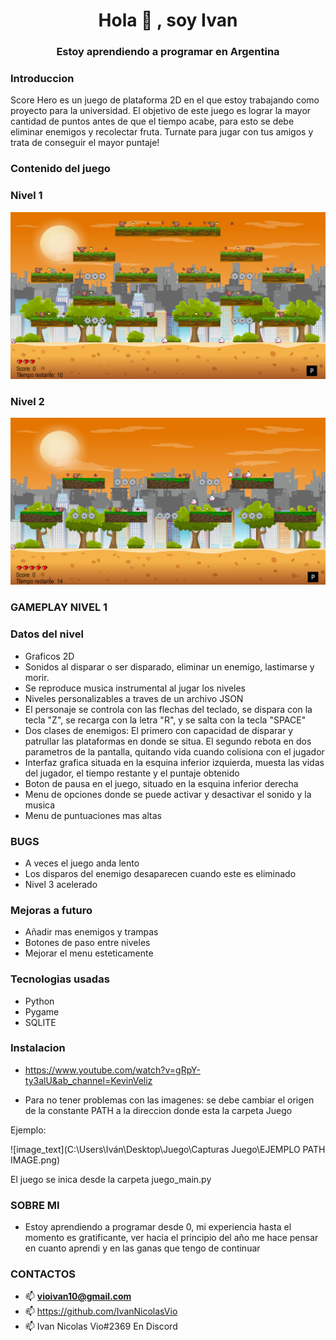 #### <h1 align="center">Hola 👋 , soy Ivan</h1>
#### <h3 align="center">Estoy aprendiendo a programar en Argentina</h3>

<h3> Introduccion </h3>

Score Hero es un juego de plataforma 2D en el que estoy trabajando como proyecto para la universidad. El objetivo de este juego es lograr la mayor cantidad de puntos antes de que el tiempo acabe, para esto se debe eliminar enemigos y recolectar fruta.
Turnate para jugar con tus amigos y trata de conseguir el mayor puntaje!

<h3> Contenido del juego </h3>
<h3> Nivel 1 </h3>

![image_text](https://github.com/IvanNicolasVio/Juego/blob/main/Capturas%20Juego/NIVEL%201.png)
<h3> Nivel 2 </h3>

![image_text](https://github.com/IvanNicolasVio/Juego/blob/main/Capturas%20Juego/NIVEL%202.png)

<h3> GAMEPLAY NIVEL 1 </h3>


<h3> Datos del nivel </h3>

* Graficos 2D
* Sonidos al disparar o ser disparado, eliminar un enemigo, lastimarse y morir.
* Se reproduce musica instrumental al jugar los niveles
* Niveles personalizables a traves de un archivo JSON
* El personaje se controla con las flechas del teclado, se dispara con la tecla "Z", se recarga con la letra "R", y se salta con la tecla "SPACE"
* Dos clases de enemigos: El primero con capacidad de disparar y patrullar las plataformas en donde se situa. El segundo rebota en dos parametros de la pantalla, quitando vida cuando colisiona con el jugador
* Interfaz grafica situada en la esquina inferior izquierda, muesta las vidas del jugador, el tiempo restante y el puntaje obtenido
* Boton de pausa en el juego, situado en la esquina inferior derecha
* Menu de opciones donde se puede activar y desactivar el sonido y la musica
* Menu de puntuaciones mas altas


<h3> BUGS </h3>

* A veces el juego anda lento
* Los disparos del enemigo desaparecen cuando este es eliminado
* Nivel 3 acelerado

<h3> Mejoras a futuro </h3>

* Añadir mas enemigos y trampas
* Botones de paso entre niveles
* Mejorar el menu esteticamente

<h3> Tecnologias usadas </h3>

* Python
* Pygame
* SQLITE

<h3> Instalacion </h3>

* https://www.youtube.com/watch?v=gRpY-ty3alU&ab_channel=KevinVeliz

* Para no tener problemas con las imagenes: se debe cambiar el origen de la constante PATH a la direccion donde esta la carpeta Juego
    
Ejemplo:

![image_text](C:\Users\Iván\Desktop\Juego\Capturas Juego\EJEMPLO PATH IMAGE.png)

El juego se inica desde la carpeta juego_main.py


<h3> SOBRE MI </h3>

* Estoy aprendiendo a programar desde 0, mi experiencia hasta el momento es gratificante, ver hacia el principio del año me hace pensar en cuanto aprendi y en las ganas que tengo de continuar

<h3> CONTACTOS </h3>

* 📫 **vioivan10@gmail.com**
* 📫 https://github.com/IvanNicolasVio
* 📫 Ivan Nicolas Vio#2369 En Discord
